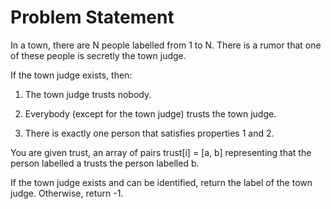 # Problem Statement

In a town, there are N people labelled from 1 to N.  There is a rumor that one of these people is secretly the town judge.


If the town judge exists, then:

1. The town judge trusts nobody.

2. Everybody (except for the town judge) trusts the town judge.

3. There is exactly one person that satisfies properties 1 and 2.

You are given trust, an array of pairs trust[i] = [a, b] representing that the person labelled a trusts the person labelled b.


If the town judge exists and can be identified, return the label of the town judge.  Otherwise, return -1.
